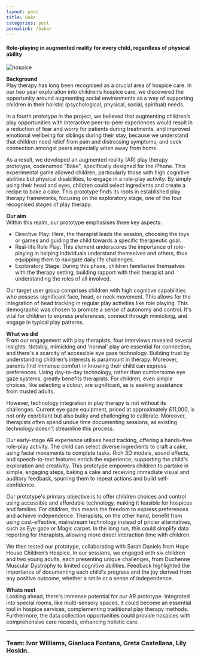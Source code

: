 ```yaml
---
layout: post
title: Bake
categories: post
permalink: /bake/
---
```

#### Role-playing in augmented reality for every child, regardless of physical ability

![hospice](/iw/images/bake.jpg)

**Background**  
Play therapy has long been recognised as a crucial area of hospice care. In our two year exploration into children’s hospice care, we discovered the opportunity around augmenting social environments as a way of supporting children in their holistic (psychological, physical, social, spiritual) needs.

In a fourth prototype in the project, we believed that augmenting children’s play opportunities with interactive peer-to-peer experiences would result in a reduction of fear and worry for patients during treatments, and improved emotional wellbeing for siblings during their stay, because we understand that children need relief from pain and distressing symptoms, and seek connection amongst peers especially when away from home.

As a result, we developed an augmented reality (AR) play therapy prototype, codenamed "Bake", specifically designed for the iPhone. This experimental game allowed children, particularly those with high cognitive abilities but physical disabilities, to engage in a role-play activity. By simply using their head and eyes, children could select ingredients and create a recipe to bake a cake. This prototype finds its roots in established play therapy frameworks, focusing on the exploratory stage, one of the four recognised stages of play therapy.

**Our aim**  
Within this realm, our prototype emphasises three key aspects:
- Directive Play: Here, the therapist leads the session, choosing the toys or games and guiding the child towards a specific therapeutic goal.
- Real-life Role Play: This element underscores the importance of role-playing in helping individuals understand themselves and others, thus equipping them to navigate daily life challenges.
- Exploratory Stage: During this phase, children familiarise themselves with the therapy setting, building rapport with their therapist and understanding the roles of all involved.

Our target user group comprises children with high cognitive capabilities who possess significant face, head, or neck movement. This allows for the integration of head tracking in regular play activities like role playing. This demographic was chosen to promote a sense of autonomy and control. It's vital for children to express preferences, connect through mimicking, and engage in typical play patterns.

**What we did**  
From our engagement with play therapists, four interviews revealed several insights. Notably, mimicking and 'normal' play are essential for connection, and there's a scarcity of accessible eye gaze technology. Building trust by understanding children's interests is paramount in therapy. Moreover, parents find immense comfort in knowing their child can express preferences. Using day-to-day technology, rather than cumbersome eye gaze systems, greatly benefits therapists. For children, even simple choices, like selecting a colour, are significant, as is seeking assistance from trusted adults.

However, technology integration in play therapy is not without its challenges. Current eye gaze equipment, priced at approximately £11,000, is not only exorbitant but also bulky and challenging to calibrate. Moreover, therapists often spend undue time documenting sessions, as existing technology doesn't streamline this process.

Our early-stage AR experience utilises head tracking, offering a hands-free role-play activity. The child can select diverse ingredients to craft a cake, using facial movements to complete tasks. Rich 3D models, sound effects, and speech-to-text features enrich the experience, supporting the child's exploration and creativity. This prototype empowers children to partake in simple, engaging steps, baking a cake and receiving immediate visual and auditory feedback, spurring them to repeat actions and build self-confidence.

Our prototype's primary objective is to offer children choices and control using accessible and affordable technology, making it feasible for hospices and families. For children, this means the freedom to express preferences and achieve independence. Therapists, on the other hand, benefit from using cost-effective, mainstream technology instead of pricier alternatives, such as Eye gaze or Magic carpet. In the long run, this could simplify data reporting for therapists, allowing more direct interaction time with children.

We then tested our prototype, collaborating with Sarah Daniels from Hope House Children’s Hospice. In our sessions, we engaged with six children and two young adults, each presenting unique challenges, from Duchenne Muscular Dystrophy to limited cognitive abilities. Feedback highlighted the importance of documenting each child's progress and the joy derived from any positive outcome, whether a smile or a sense of independence.

**Whats next**  
Looking ahead, there's immense potential for our AR prototype. Integrated into special rooms, like multi-sensory spaces, it could become an essential tool in hospice services, complementing traditional play therapy methods. Furthermore, the data collection opportunities could provide hospices with comprehensive care records, enhancing holistic care.


---
### Team: Ivor Williams, Gianluca Fontana, Greta Castellana, Lily Hoskin.

